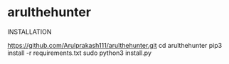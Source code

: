 # arulthehunter
INSTALLATION

https://github.com/Arulprakash111/arulthehunter.git
cd arulthehunter
pip3 install -r requirements.txt
sudo python3 install.py
